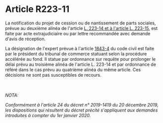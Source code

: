 # Article R223-11

<p>La notification du projet de cession ou de nantissement de parts sociales, prévue au deuxième alinéa de l'article <a href='/code-de-commerce/partie-legislative/livre-ii-des-societes-commerciales-et-des-groupements-dinteret-economique/titre-ii-dispositions-particulieres-aux-diverses-societes-commerciales/chapitre-iii-des-societes-a-responsabilite-limitee/l223-14.md'>L. 223-14 et à l'article L. 223-15</a>, est faite par acte extrajudiciaire ou par lettre recommandée avec demande d'avis de réception.</p><p>La désignation de l'expert prévue à l'article <a href='/code-civil/livre-iii-des-differentes-manieres-dont-on-acquiert-la-propriete/titre-ix-de-la-societe/chapitre-ier-dispositions-generales/1843-4.md'>1843-4</a> du code civil est faite par le président du tribunal de commerce statuant selon la procédure accélérée au fond. Il statue par ordonnance sur requête pour prolonger le délai prévu au troisième alinéa de l'article L. 223-14 et par ordonnance de référé dans le cas prévu au quatrième alinéa du même article. Ces décisions ne sont pas susceptibles de recours.</p><br/><br/><i>NOTA:<p>Conformément à l'article 24 du décret n° 2019-1419 du 20 décembre 2019, les dispositions qui résultent du décret précité s'appliquent aux demandes introduites à compter du 1er janvier 2020.</p></i>